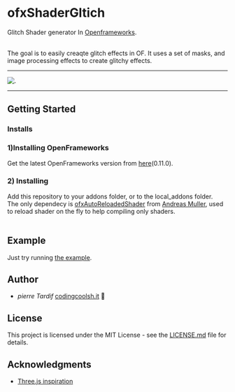 # ofxShaderGltich
Glitch Shader generator In [Openframeworks](https://openframeworks.cc).

 </br> The goal is to easily creaqte glitch effects in OF.
 It uses a set of masks, and image processing effects to create glitchy effects.
</br>

- - - -

![.](Assets/example.gif)

- - - -
## Getting Started
### Installs

### 1)Installing OpenFrameworks

Get the latest OpenFrameworks version from [here](https://openframeworks.cc/download)(0.11.0).
</br>

### 2) Installing

Add this repository to your addons folder, or to the local_addons folder.
</br>
The only dependecy is [ofxAutoReloadedShader](https://github.com/andreasmuller/ofxAutoReloadedShader) from [Andreas Muller](https://github.com/andreasmuller), used to reload shader on the fly to help compiling only shaders.
</br>
</br>



## Example

Just try running [the example](./example).

## Author

* _pierre Tardif_   [codingcoolsh.it](codingcoolsh.it)   :floppy_disk:

## License

This project is licensed under the MIT License - see the [LICENSE.md](./LICENSE) file for details.


## Acknowledgments

* [Three.js inspiration](https://threejs.org/examples/?q=glitch#webgl_postprocessing_glitch)
